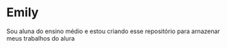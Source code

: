 # Emily 
Sou aluna do ensino médio e estou criando esse repositório para arnazenar meus trabalhos do alura
